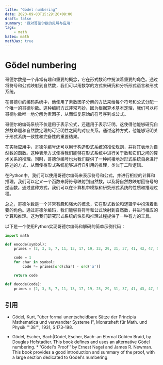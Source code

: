 ```yaml
---
title: "Gödel numbering"
date: 2023-09-03T15:29:26+08:00
draft: false
summary: '我对哥德尔数的见解与应用'
tags:
    - math
katex: math
mathJax: true
---
```


# Gödel numbering

哥德尔数是一个非常有趣和重要的概念，它在形式数论中扮演着重要的角色。通过将符号和公式映射到自然数，我们可以用数学的方式来研究和分析形式语言和形式系统。

在哥德尔的编码系统中，他使用了素数因子分解的方法来给每个符号和公式分配一个唯一的哥德尔数。这种编码方式非常巧妙，因为根据算术基本定理，我们可以将哥德尔数唯一地分解为素因子，从而恢复原始的符号序列或公式。

哥德尔的编码系统不仅适用于表示公式，还适用于表示证明。这使得他能够研究自然数命题和自然数定理的可证明性之间的对应关系。通过这种方式，他能够证明关于形式系统一致性和完备性的重要结果。

在实际应用中，哥德尔编号还可以用于构造形式系统的推论规则，并将其表示为自然数的函数。这种表示方式使得我们能够在形式系统中进行关于数和它们之间的算术关系的推理。同时，哥德尔编号也为我们提供了一种间接地对形式系统自身进行陈述的方式，从而使得形式系统能够进行自引用的推理，类似于二阶逻辑。

在Python中，我们可以使用哥德尔编码来表示符号和公式，并进行相应的计算和推理。我们可以定义一个函数来将符号映射到自然数，以及将自然数映射回符号的逆函数。通过这种方式，我们可以在计算机中模拟和研究形式系统的性质和推理过程。

总之，哥德尔数是一个非常有趣和强大的概念，它在形式数论和逻辑学中扮演着重要的角色。通过哥德尔编码，我们能够将符号和公式映射到自然数，并进行相应的计算和推理。这为我们研究形式系统的性质和推理过程提供了一种有力的工具。

以下是一个使用Python实现哥德尔编码和解码的简单示例代码：

```python
import math

def encode(symbol):
    primes = [2, 3, 5, 7, 11, 13, 17, 19, 23, 29, 31, 37, 41, 43, 47, 53, 59, 61, 67, 71, 73, 79, 83, 89, 97, 101, 103, 107, 109, 113, 127, 131, 137, 139, 149, 151, 157, 163, 167, 173, 179, 181, 191, 193, 197, 199, 211, 223, 227, 229, 233, 239, 241, 251, 257, 263, 269, 271, 277, 281, 283, 293, 307, 311, 313, 317, 331, 337, 347, 349, 353, 359, 367, 373, 379, 383, 389, 397, 401, 409, 419, 421, 431, 433, 439, 443, 449, 457, 461, 463, 467, 479, 487, 491, 499, 503, 509, 521, 523, 541, 547, 557, 563, 569, 571, 577, 587, 593, 599, 601, 607, 613, 617, 619, 631, 641, 643, 647, 653, 659, 661, 673, 677, 683, 691, 701, 709, 719, 727, 733, 739, 743, 751, 757, 761, 769, 773, 787, 797, 809, 811, 821, 823, 827, 829, 839, 853, 857, 859, 863, 877, 881, 883, 887, 907, 911, 919, 929, 937, 941, 947, 953, 967, 971, 977, 983, 991, 997]

    code = 1
    for char in symbol:
        code *= primes[ord(char) - ord('a')]

    return code

def decode(code):
    primes = [2, 3, 5, 7, 11, 13, 17, 19, 23, 29, 31, 37, 41, 43, 47, 53, 59, 61, 67, 71, 73, 79, 83, 89, 97, 101, 103, 107, 109, 113, 127, 131, 137, 139, 149, 151, 157, 163, 167, 173, 179, 181, 191, 193, 197, 199, 211, 223, 227, 229, 233, 239, 241, 251, 257, 263, 269, 271, 277, 281, 283, 293, 307, 311, 313, 317, 331, 337, 347, 349, 353, 359, 367, 373, 379, 383, 389, 397, 401, 409, 419, 421, 431, 433, 439, 443, 449, 457, 461, 463, 467, 479, 487, 491, 499, 503, 509, 521, 523, 541, 547, 557, 563, 569, 571, 577, 587, 593, 599, 601, 607, 613, 617, 619, 631, 641, 643, 647, 653, 659, 661, 673, 677, 683, 691, 701, 709, 719, 727, 733, 739, 743, 751, 757, 761, 769, 773, 787, 797, 809

```

## 引用

* Gödel, Kurt, "über formal unentscheidbare Sätze der Principia Mathematica und verwandter Systeme I", Monatsheft für Math. und Physik '''38''', 1931, S.173-198.

* Gödel, Escher, Bach|Gödel, Escher, Bach: an Eternal Golden Braid, by Douglas Hofstadter.  This book defines and uses an alternative Gödel numbering.
*''Gödel's Proof'' by Ernest Nagel and James R. Newman.  This book provides a good introduction and summary of the proof, with a large section dedicated to Gödel's numbering.